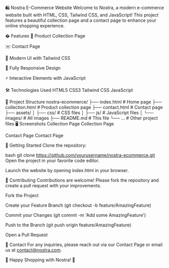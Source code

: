 🛍️ Nostra E-Commerce Website
Welcome to Nostra, a modern e-commerce website built with HTML, CSS, Tailwind CSS, and JavaScript! This project features a beautiful collection page and a contact page to enhance your online shopping experience.

� Features
🛒 Product Collection Page

✉️ Contact Page

🎨 Modern UI with Tailwind CSS

📱 Fully Responsive Design

⚡ Interactive Elements with JavaScript

🛠️ Technologies Used
HTML5
CSS3
Tailwind CSS
JavaScript

📂 Project Structure
nostra-ecommerce/
├── index.html          # Home page
├── collection.html     # Product collection page
├── contact.html        # Contact page
├── assets/
│   ├── css/            # CSS files
│   ├── js/             # JavaScript files
│   └── images/         # All images
├── README.md           # This file
└── ...                 # Other project files
🖥️ Screenshots
Collection Page
Collection Page

Contact Page
Contact Page

🚀 Getting Started
Clone the repository:

bash
git clone https://github.com/yourusername/nostra-ecommerce.git
Open the project in your favorite code editor.

Launch the website by opening index.html in your browser.

🤝 Contributing
Contributions are welcome! Please fork the repository and create a pull request with your improvements.

Fork the Project

Create your Feature Branch (git checkout -b feature/AmazingFeature)

Commit your Changes (git commit -m 'Add some AmazingFeature')

Push to the Branch (git push origin feature/AmazingFeature)

Open a Pull Request

📧 Contact
For any inquiries, please reach out via our Contact Page or email us at contact@nostra.com.

🌟 Happy Shopping with Nostra! 🌟
